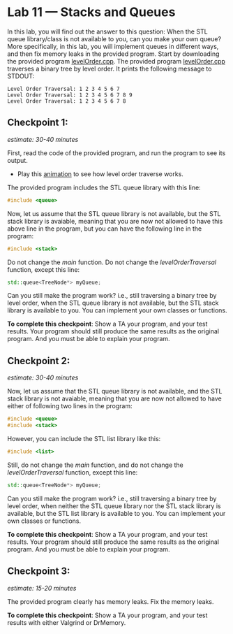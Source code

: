 # Lab 11 — Stacks and Queues

In this lab, you will find out the answer to this question: When the STL queue library/class is not available to you, can you make your own queue? More specifically, in this lab, you will implement queues in different ways, and then fix memory leaks in the provided program. Start by downloading the provided program [levelOrder.cpp](levelOrder.cpp). The provided program [levelOrder.cpp](levelOrder.cpp) traverses a binary tree by level order. It prints the following message to STDOUT:

```console
Level Order Traversal: 1 2 3 4 5 6 7
Level Order Traversal: 1 2 3 4 5 6 7 8 9
Level Order Traversal: 1 2 3 4 5 6 7 8
```

## Checkpoint 1:

*estimate: 30-40 minutes*

First, read the code of the provided program, and run the program to see its output. 

- Play this [animation](https://jidongxiao.github.io/CSCI1200-DataStructures/animations/trees/level_order/index.html) to see how level order traverse works.

The provided program includes the STL queue library with this line:

```cpp
#include <queue>
```

Now, let us assume that the STL queue library is not available, but the STL stack library is avaiable, meaning that you are now not allowed to have this above line in the program, but you can have the following line in the program:

```cpp
#include <stack>
```

Do not change the *main* function. Do not change the *levelOrderTraversal* function, except this line:

```cpp
std::queue<TreeNode*> myQueue;
```

Can you still make the program work? i.e., still traversing a binary tree by level order, when the STL queue library is not available, but the STL stack library is available to you. You can implement your own classes or functions.

**To complete this checkpoint**: Show a TA your program, and your test results. Your program should still produce the same results as the original program. And you must be able to explain your program.

## Checkpoint 2:

*estimate: 30-40 minutes*

Now, let us assume that the STL queue library is not available, and the STL stack library is not avaiable, meaning that you are now not allowed to have either of following two lines in the program:

```cpp
#include <queue>
#include <stack>
```

However, you can include the STL list library like this:

```cpp
#include <list>
```

Still, do not change the *main* function, and do not change the *levelOrderTraversal* function, except this line:

```cpp
std::queue<TreeNode*> myQueue;
```

Can you still make the program work? i.e., still traversing a binary tree by level order, when neither the STL queue library nor the STL stack library is available, but the STL list library is available to you. You can implement your own classes or functions.

**To complete this checkpoint**: Show a TA your program, and your test results. Your program should still produce the same results as the original program. And you must
 be able to explain your program.

## Checkpoint 3:

*estimate: 15-20 minutes*

The provided program clearly has memory leaks. Fix the memory leaks.

**To complete this checkpoint**: Show a TA your program, and your test results with either Valgrind or DrMemory.
